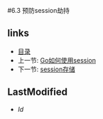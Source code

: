 #6.3 预防session劫持


## links
   * [目录](<preface.md>)
   * 上一节: [Go如何使用session](<6.2.md>)
   * 下一节: [session存储](<6.4.md>)

## LastModified 
   * $Id$